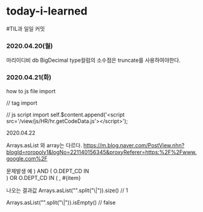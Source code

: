 # today-i-learned
#TIL과 일일 커밋

### 2020.04.20(월)
마리이디비 db
BigDecimal type컬럼의 소수점은 truncate를 사용하여야한다.

### 2020.04.21(화)
how to js file import

// tag import
<script src="/view/js/HR/hr.getCodeData.js"></script>

// js script import
self.$content.append('<script src=\'/view/js/HR/hr.getCodeData.js\'><\/script>');


2020.04.22

Arrays.asList 와 array는 다르다. 
https://m.blog.naver.com/PostView.nhn?blogId=roropoly1&logNo=221140156345&proxyReferer=https:%2F%2Fwww.google.com%2F

문제발생 예 )
<if test="P_DEPT_CD != null and P_DEPT_CD.isEmpty() == false">
 AND		( O.DEPT_CD IN
 <trim suffixOverrides = " OR O.DEPT_CD IN ()">            
<foreach collection="P_DEPT_CD" index="index" item="item" open="(" close=")">
    <if test = "index != 0">
	<choose>
	    <when test = "index % 1000 == 999">) OR O.DEPT_CD IN (</when>
	    <otherwise>,</otherwise>
	</choose>
    </if>
    #{item}
</foreach>            </trim>

<if test="P_DEPT_CD != null and P_DEPT_CD.isEmpty() == false">

나오는 결과값 
Arrays.asList("".split("\\|")).size()  // 1

Arrays.asList("".split("\\|")).isEmpty() // false
